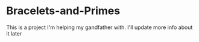 # Bracelets-and-Primes

This is a project I'm helping my gandfather with. I'll update more info about it later
